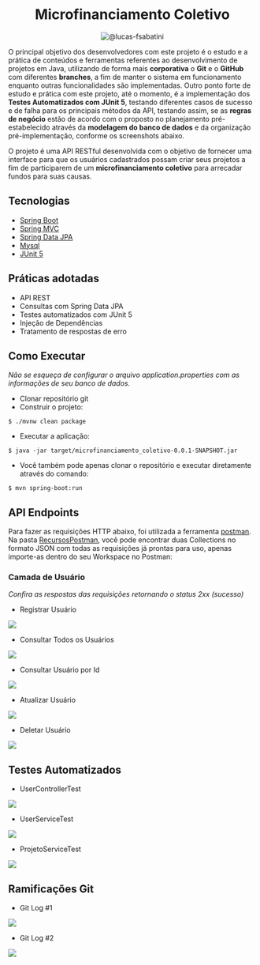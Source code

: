 <h1 align="center">
  Microfinanciamento Coletivo
</h1>

<p align="center">
 <img src="https://img.shields.io/static/v1?label=LinkedIn&message=@lucas-frsabatini&color=0e76a8&labelColor=000000" alt="@lucas-fsabatini"/>
</p>

O principal objetivo dos desenvolvedores com este projeto é o estudo e a prática de conteúdos e ferramentas referentes ao desenvolvimento de projetos em Java, utilizando de forma mais **corporativa** o **Git** e o **GitHub** com diferentes **branches**, a fim de manter o sistema em funcionamento enquanto outras funcionalidades são implementadas. Outro ponto forte de estudo e prática com este projeto, até o momento, é a implementação dos **Testes Automatizados com JUnit 5**, testando diferentes casos de sucesso e de falha para os principais métodos da API, testando assim, se as **regras de negócio** estão de acordo com o proposto no planejamento pré-estabelecido através da **modelagem do banco de dados** e da organização pré-implementação, conforme os screenshots abaixo.

O projeto é uma API RESTful desenvolvida com o objetivo de fornecer uma interface para que os usuários cadastrados possam criar seus projetos a fim de participarem de um **microfinanciamento coletivo** para arrecadar fundos para suas causas.

## Tecnologias
 
- [Spring Boot](https://spring.io/projects/spring-boot)
- [Spring MVC](https://docs.spring.io/spring-framework/reference/web/webmvc.html)
- [Spring Data JPA](https://spring.io/projects/spring-data-jpa)
- [Mysql](https://dev.mysql.com/downloads/)
- [JUnit 5](https://junit.org/)

## Práticas adotadas

- API REST
- Consultas com Spring Data JPA
- Testes automatizados com JUnit 5
- Injeção de Dependências
- Tratamento de respostas de erro

## Como Executar

*Não se esqueça de configurar o arquivo application.properties com as informações de seu banco de dados.*

- Clonar repositório git
- Construir o projeto:
```
$ ./mvnw clean package
```
- Executar a aplicação:
```
$ java -jar target/microfinanciamento_coletivo-0.0.1-SNAPSHOT.jar
```

- Você também pode apenas clonar o repositório e executar diretamente através do comando:

```
$ mvn spring-boot:run
```

## API Endpoints

Para fazer as requisições HTTP abaixo, foi utilizada a ferramenta [postman](https://www.postman.com/). Na pasta [RecursosPostman](https://github.com/LucasSabatini/Microfinanciamento_Coletivo/tree/master/RecursosPostman), você pode encontrar duas Collections no formato JSON com todas as requisições já prontas para uso, apenas importe-as dentro do seu Workspace no Postman:

### Camada de Usuário

*Confira as respostas das requisições retornando o status 2xx (sucesso)*

- Registrar Usuário

<img src="https://github.com/LucasSabatini/Microfinanciamento_Coletivo/blob/master/RecursosPostman/Cadastrar%20Usuario.png">

- Consultar Todos os Usuários

<img src="https://github.com/LucasSabatini/Microfinanciamento_Coletivo/blob/master/RecursosPostman/Consultar%20Todos%20os%20Usuarios.png">

- Consultar Usuário por Id

<img src="https://github.com/LucasSabatini/Microfinanciamento_Coletivo/blob/master/RecursosPostman/Consultar%20Usuario%20por%20Id.png">

- Atualizar Usuário

<img src="https://github.com/LucasSabatini/Microfinanciamento_Coletivo/blob/master/RecursosPostman/Atualizar%20Usuario.png">

- Deletar Usuário

<img src="https://github.com/LucasSabatini/Microfinanciamento_Coletivo/blob/master/RecursosPostman/Deletar%20Usuario.png">

## Testes Automatizados

- UserControllerTest

<img src="https://github.com/LucasSabatini/Microfinanciamento_Coletivo/blob/master/RecursosPostman/UserControllerTest.png">

- UserServiceTest

<img src="https://github.com/LucasSabatini/Microfinanciamento_Coletivo/blob/master/RecursosPostman/UserServiceTest.png">

- ProjetoServiceTest

<img src="https://github.com/LucasSabatini/Microfinanciamento_Coletivo/blob/master/RecursosPostman/ProjetoServiceTest.png">

## Ramificações Git

- Git Log #1

<img src="https://github.com/LucasSabatini/Microfinanciamento_Coletivo/blob/master/RecursosPostman/GitLog%231.png">

- Git Log #2

<img src="https://github.com/LucasSabatini/Microfinanciamento_Coletivo/blob/master/RecursosPostman/GitLog%232.png">
